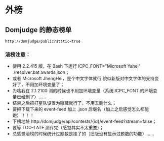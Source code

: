 # 外榜

## Domjudge 的静态榜单

`http://domjudge/public?static=true`


### 滚榜注意：

- 使用 2.2.415 版，在 Bash 下运行 ICPC_FONT="Microsoft Yahei" ./resolver.bat awards.json；
- 或者 Microsoft JhengHei，是个中文字体就行 貌似新版对中文字体的支持变好了，不用加环境变量了；
- 为啥我在 2.1.2100 测的时候也不用加环境变量（系统 ICPC_FONT 的环境变量已经删了）……
- 结束之后把打星队设置为隐藏就行了，不用去删什么；
- 要把下载下来的 event-feed 加上 .json 后缀名（加上之后感觉怎么都能跑）！！！
- 下榜地址 http://domjudge/api/contests/{id}/event-feed?stream=false；
- 要等 TOO-LATE 测评完（感觉其实不太重要）；
- 总感觉滚榜的时候统计过题数是挂了的（旧版没有显示过题数的功能）……

